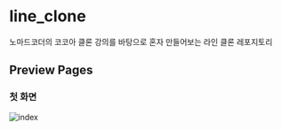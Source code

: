 # line_clone
노마드코더의 코코아 클론 강의를 바탕으로 혼자 만들어보는 라인 클론 레포지토리
## Preview Pages
### 첫 화면
![index](https://user-images.githubusercontent.com/90085154/133931985-758ce00d-ee1d-4292-8360-3f717bf7d102.PNG)
